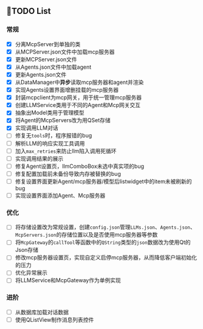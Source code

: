 ## 📃TODO List

### 常规

- [x] 分离McpServer到单独的类
- [x] 从MCPServer.json文件中加载mcp服务器
- [x] 更新MCPServer.json文件
- [x] 从Agents.json文件中加载agent
- [x] 更新Agents.json文件
- [x] 从DataManager中**异步**读取mcp服务器和agent并渲染
- [x] 实现Agents设置界面增删挂载的mcp服务器
- [x] 封装mcpclient为mcp网关，用于统一管理mcp服务器
- [x] 创建LLMService类用于不同的Agent和Mcp网关交互
- [x] 抽象出Model类用于管理模型
- [x] 将Agent的McpServers改为用QSet存储
- [x] 实现调用LLM对话
- [ ] 修复无`tools`时，程序报错的bug
- [ ] 解析LLM的响应实现工具调用
- [ ] 加入`max_retries`来防止llm陷入调用死循环
- [ ] 实现调用结果的展示
- [ ] 修复Agent设置页，llmComboBox未选中真实项的bug
- [ ] 修复配置加载前未备份导致内存被替换的bug
- [ ] 修复设置界面更新Agent/mcp服务器/模型后listwidget中的item未被刷新的bug
- [ ] 实现设置界面添加Agent、Mcp服务器

### 优化

- [ ] 将存储设置改为常规设置，创建`config.json`管理`LLMs.json`、`Agents.json`、`McpServers.json`的存储位置以及是否使用mcp服务器等参数
- [ ] 将`McpGateway`的`callTool`等函数中的`QString`类型的`json`数据改为使用Qt的Json存储
- [ ] 修改mcp服务器设置页，实现自定义启停mcp服务器，从而降低客户端初始化的压力
- [ ] 优化异常展示
- [ ] 将LLMService和McpGateway作为单例实现

### **进阶**

- [ ] 从数据库加载对话数据
- [ ] 使用QListView制作消息列表控件
